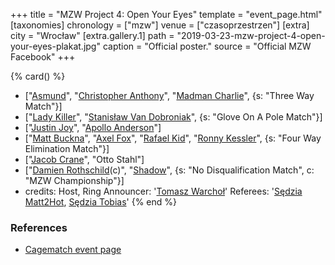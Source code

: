 +++
title = "MZW Project 4: Open Your Eyes"
template = "event_page.html"
[taxonomies]
chronology = ["mzw"]
venue = ["czasoprzestrzen"]
[extra]
city = "Wrocław"
[extra.gallery.1]
path = "2019-03-23-mzw-project-4-open-your-eyes-plakat.jpg"
caption = "Official poster."
source = "Official MZW Facebook"
+++

{% card() %}
- ["[Asmund](@/w/asmund.md)", "[Christopher Anthony](@/w/christopher-anthony.md)",
  "[Madman Charlie](@/w/madman-charlie.md)", {s: "Three Way Match"}]
- ["[Lady Killer](@/w/boro.md)", "[Stanisław Van Dobroniak](@/w/stanislaw-van-dobroniak.md)",
  {s: "Glove On A Pole Match"}]
- ["[Justin Joy](@/w/justin-joy.md)", "[Apollo Anderson](@/w/apollo-anderson.md)"]
- ["[Matt Buckna](@/w/matt-buckna.md)", "[Axel Fox](@/w/axel-fox.md)", "[Rafael Kid](@/w/rafael-kid.md)",
  "[Ronny Kessler](@/w/ronny-kessler.md)", {s: "Four Way Elimination Match"}]
- ["[Jacob Crane](@/w/jacob-crane.md)", "Otto Stahl"]
- ["[Damien Rothschild](@/w/damien-rothschild.md)(c)", "[Shadow](@/w/shadow.md)",
  {s: "No Disqualification Match", c: "MZW Championship"}]
- credits:
    Host, Ring Announcer: '[Tomasz Warchoł](@/w/tomasz-warchol.md)'
    Referees: '[Sędzia Matt2Hot](@/w/matt2hot.md), [Sędzia Tobias](@/w/sedzia-tobias.md)'
{% end %}

### References
* [Cagematch event page](https://www.cagematch.net/?id=1&nr=322463)
